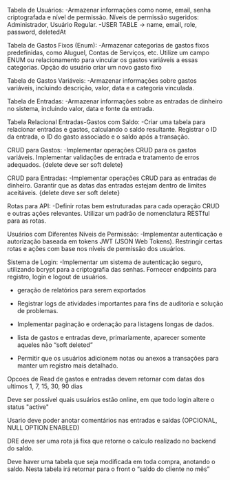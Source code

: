 Tabela de Usuários:
-Armazenar informações como nome, email, senha criptografada e nível de permissão.
Níveis de permissão sugeridos: Administrador, Usuário Regular.
-USER TABLE -> name, email, role, password, deletedAt

Tabela de Gastos Fixos (Enum):
-Armazenar categorias de gastos fixos predefinidas, como Aluguel, Contas de Serviços, etc.
Utilize um campo ENUM ou relacionamento para vincular os gastos variáveis a essas categorias.
Opção do usuário criar um novo gasto fixo

Tabela de Gastos Variáveis:
-Armazenar informações sobre gastos variáveis, incluindo descrição, valor, data e a categoria vinculada.

Tabela de Entradas:
-Armazenar informações sobre as entradas de dinheiro no sistema, incluindo valor, data e fonte da entrada.

Tabela Relacional Entradas-Gastos com Saldo:
-Criar uma tabela para relacionar entradas e gastos, calculando o saldo resultante.
Registrar o ID da entrada, o ID do gasto associado e o saldo após a transação.

CRUD para Gastos:
-Implementar operações CRUD para os gastos variáveis.
Implementar validações de entrada e tratamento de erros adequados.
{delete deve ser soft delete}

CRUD para Entradas:
-Implementar operações CRUD para as entradas de dinheiro.
Garantir que as datas das entradas estejam dentro de limites aceitáveis.
{delete deve ser soft delete}

Rotas para API:
-Definir rotas bem estruturadas para cada operação CRUD e outras ações relevantes.
Utilizar um padrão de nomenclatura RESTful para as rotas.

Usuários com Diferentes Níveis de Permissão:
-Implementar autenticação e autorização baseada em tokens JWT (JSON Web Tokens).
Restringir certas rotas e ações com base nos níveis de permissão dos usuários.

Sistema de Login:
-Implementar um sistema de autenticação seguro, utilizando bcrypt para a criptografia das senhas.
Fornecer endpoints para registro, login e logout de usuários.

- geração de relatórios para serem exportados 

- Registrar logs de atividades importantes para fins de auditoria e solução de problemas.
- Implementar paginação e ordenação para listagens longas de dados.

- lista de gastos e entradas deve, primariamente, aparecer somente aqueles não “soft deleted”

- Permitir que os usuários adicionem notas ou anexos a transações para manter um registro mais detalhado.

Opcoes de Read de gastos e entradas devem retornar com datas dos ultimos 1, 7, 15, 30, 90 dias

Deve ser possível quais usuários estão online, em que todo login altere o status "active"

Usario deve poder anotar comentários nas entradas e saídas (OPCIONAL, NULL OPTION ENABLED)

DRE deve ser uma rota já fixa que retorne o calculo realizado no backend do saldo.

Deve haver uma tabela que seja modificada em toda compra, anotando o saldo. Nesta tabela irá retornar para o front o “saldo do cliente no mês”
